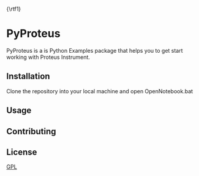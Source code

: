 {\rtf1}


# PyProteus 

PyProteus is a is Python Examples package that helps you to get start working with Proteus Instrument.

## Installation

Clone the repository into your local machine and open OpenNotebook.bat

## Usage



## Contributing


## License
[GPL](https://www.gnu.org/licenses/gpl-3.0.html)